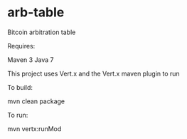 arb-table
=========

Bitcoin arbitration table

Requires:

  Maven 3
  Java 7
  
  
This project uses Vert.x and the Vert.x maven plugin to run


To build:

mvn clean package

To run:

mvn vertx:runMod
